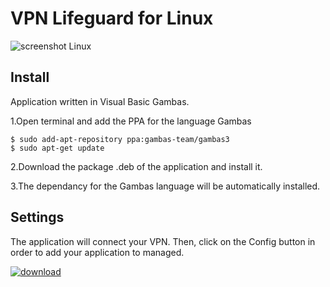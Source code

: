 # VPN Lifeguard for Linux

![screenshot Linux](https://cloud.githubusercontent.com/assets/24923693/21725040/f8ba429e-d436-11e6-9069-67e2f95976e4.png)


## Install

Application written in Visual Basic Gambas. 

1.Open terminal and add the PPA for the language Gambas

    $ sudo add-apt-repository ppa:gambas-team/gambas3
    $ sudo apt-get update 
  
2.Download the package .deb of the application and install it.

3.The dependancy for the Gambas language will be automatically installed.


## Settings

The application will connect your VPN. Then, click on the Config button in order to add your application to managed.

[![download][2]][1]

  [1]: https://github.com/Philippe734/VPN-Lifeguard/raw/master/Linux/1.0.4/Setup_VPNLifeguard_for_Ubuntu.deb
  [2]: https://cloud.githubusercontent.com/assets/24923693/21723900/7fdda69e-d432-11e6-8ab1-87dd79f36fe5.gif
